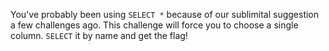 You've probably been using `SELECT *` because of our sublimital suggestion a few challenges ago.
This challenge will force you to choose a single column.
`SELECT` it by name and get the flag!